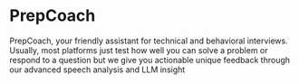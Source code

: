 # PrepCoach
PrepCoach, your friendly assistant for technical and behavioral interviews. Usually, most platforms just test how well you can solve a problem or respond to a question but we give you actionable unique feedback through our advanced speech analysis and LLM insight
